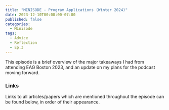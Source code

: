 ```yaml
---
title: "MINISODE - Program Applications (Winter 2024)"
date: 2023-12-10T00:00:00-07:00
published: false
categories:
  - Minisode
tags:
  - Advice
  - Reflection
  - Ep.3
---
```


This episode is a brief overview of the major takeaways I had from attending EAG Boston 2023, and an update on my plans for the podcast moving forward.
<!-- <audio controls>
<source src="" type="audio/mp3">
</audio> -->

<!-- Listen to <a href="" target="_blank" rel="noreferrer noopener">this episode</a> on Spotify -->

### Links

Links to all articles/papers which are mentioned throughout the episode can be found below, in order of their appearance.
<!-- - <a href="" target="_blank" rel="noreferrer noopener"></a> -->

<!-- end of the list -->
